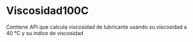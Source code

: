 # Viscosidad100C
Contiene API que calcula viscosidad de lubricante usando su viscosidad a 40 °C y su indice de viscosidad
